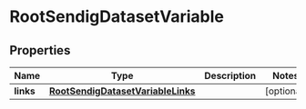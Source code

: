 
# RootSendigDatasetVariable

## Properties
| Name | Type | Description | Notes |
| ------------ | ------------- | ------------- | ------------- |
| **links** | [**RootSendigDatasetVariableLinks**](RootSendigDatasetVariableLinks.md) |  |  [optional] |



